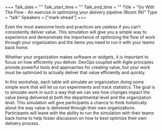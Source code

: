 +++
Talk_date = ""
Talk_start_time = ""
Talk_end_time = ""
Title = "Go With The Flow - An exercise in optimizing your delivery pipeline (Room 1N)"
Type = "talk"
Speakers = ["mark-shead"]
+++

Even the most awesome tools and practices are useless if you can’t consistently deliver value. This simulation will give you a simple way to experience and demonstrate the importance of optimizing the flow of work through your organization and the items you need to run it with your teams back home.

Whether your organization makes software or widgets, it is important to focus on how efficiently you deliver. DevOps coupled with Agile principles provide powerful tools and approaches for creating value, but your work must be optimized to actually deliver that value efficiently and quickly.

In this workshop, each table will simulate an organization doing some simple work that will let us run experiments and track statistics. The goal is to simulate work in such a way that we can see how changes impact the value being delivered at both the departmental level and the organization level. This simulation will give participants a chance to think holistically about the way value is delivered through their own organizations. Participants will leave with the ability to run the simulation with their teams back home to help foster discussion on how to best optimize their own delivery process.
